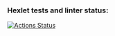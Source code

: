 ### Hexlet tests and linter status:
[![Actions Status](https://github.com/Evoly/js-async-project-4/actions/workflows/hexlet-check.yml/badge.svg)](https://github.com/Evoly/js-async-project-4/actions)